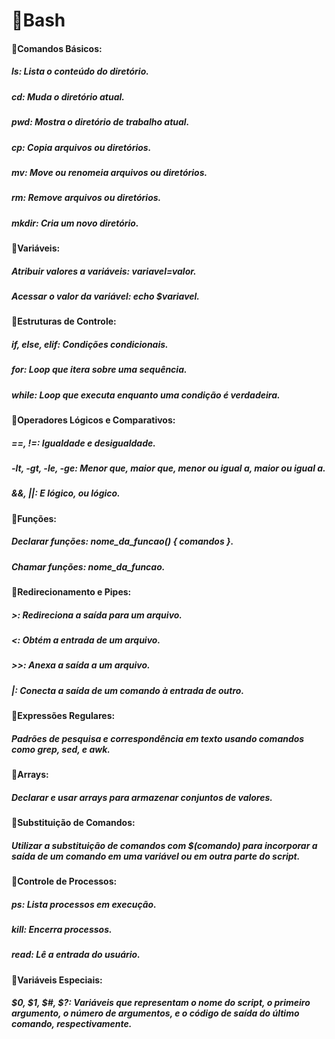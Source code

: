 # 📌Bash #

#### 📍Comandos Básicos: ####
##### ls: Lista o conteúdo do diretório. #####
##### cd: Muda o diretório atual. #####
##### pwd: Mostra o diretório de trabalho atual. #####
##### cp: Copia arquivos ou diretórios. #####
##### mv: Move ou renomeia arquivos ou diretórios. #####
##### rm: Remove arquivos ou diretórios. #####
##### mkdir: Cria um novo diretório. #####

#### 📍Variáveis: ####
##### Atribuir valores a variáveis: variavel=valor. #####
##### Acessar o valor da variável: echo $variavel. #####

#### 📍Estruturas de Controle: ####
##### if, else, elif: Condições condicionais. #####
##### for: Loop que itera sobre uma sequência. #####
##### while: Loop que executa enquanto uma condição é verdadeira. #####

#### 📍Operadores Lógicos e Comparativos: ####
##### ==, !=: Igualdade e desigualdade. #####
##### -lt, -gt, -le, -ge: Menor que, maior que, menor ou igual a, maior ou igual a. #####
##### &&, ||: E lógico, ou lógico. #####

#### 📍Funções: ####
##### Declarar funções: nome_da_funcao() { comandos }. #####
##### Chamar funções: nome_da_funcao. #####

#### 📍Redirecionamento e Pipes: ####
##### >: Redireciona a saída para um arquivo. #####
##### <: Obtém a entrada de um arquivo. #####
##### >>: Anexa a saída a um arquivo. #####
##### |: Conecta a saída de um comando à entrada de outro. #####

#### 📍Expressões Regulares: ####
##### Padrões de pesquisa e correspondência em texto usando comandos como grep, sed, e awk. #####

#### 📍Arrays: ####
##### Declarar e usar arrays para armazenar conjuntos de valores. #####

#### 📍Substituição de Comandos: ####
##### Utilizar a substituição de comandos com $(comando) para incorporar a saída de um comando em uma variável ou em outra parte do script. #####

#### 📍Controle de Processos: ####
##### ps: Lista processos em execução. #####
##### kill: Encerra processos. #####
##### read: Lê a entrada do usuário. #####

#### 📍Variáveis Especiais: ####
##### $0, $1, $#, $?: Variáveis que representam o nome do script, o primeiro argumento, o número de argumentos, e o código de saída do último comando, respectivamente. #####




